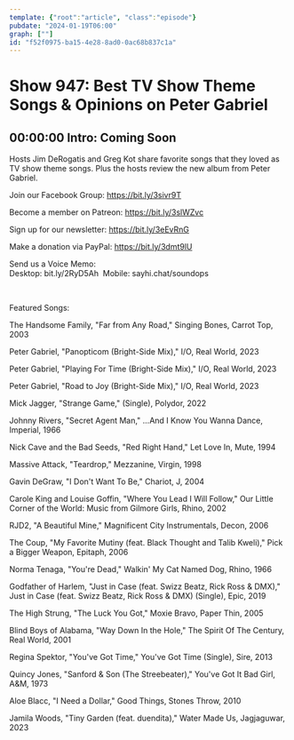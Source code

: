 ```yaml
---
template: {"root":"article", "class":"episode"}
pubdate: "2024-01-19T06:00"
graph: [""]
id: "f52f0975-ba15-4e28-8ad0-0ac68b837c1a"
---
```






# Show 947: Best TV Show Theme Songs & Opinions on Peter Gabriel



## 00:00:00 Intro: Coming Soon

Hosts Jim DeRogatis and Greg Kot share favorite songs that they loved as TV show theme songs. Plus the hosts review the new album from Peter Gabriel.

Join our Facebook Group: https://bit.ly/3sivr9T

Become a member on Patreon: https://bit.ly/3slWZvc

Sign up for our newsletter: https://bit.ly/3eEvRnG

Make a donation via PayPal: https://bit.ly/3dmt9lU

Send us a Voice Memo: Desktop: bit.ly/2RyD5Ah  Mobile: sayhi.chat/soundops

 

Featured Songs:

The Handsome Family, "Far from Any Road," Singing Bones, Carrot Top, 2003

Peter Gabriel, "Panopticom (Bright-Side Mix)," I/O, Real World, 2023

Peter Gabriel, "Playing For Time (Bright-Side Mix)," I/O, Real World, 2023

Peter Gabriel, "Road to Joy (Bright-Side Mix)," I/O, Real World, 2023

Mick Jagger, "Strange Game," (Single), Polydor, 2022

Johnny Rivers, "Secret Agent Man," ...And I Know You Wanna Dance, Imperial, 1966

Nick Cave and the Bad Seeds, "Red Right Hand," Let Love In, Mute, 1994

Massive Attack, "Teardrop," Mezzanine, Virgin, 1998

Gavin DeGraw, "I Don't Want To Be," Chariot, J, 2004

Carole King and Louise Goffin, "Where You Lead I Will Follow," Our Little Corner of the World: Music from Gilmore Girls, Rhino, 2002

RJD2, "A Beautiful Mine," Magnificent City Instrumentals, Decon, 2006

The Coup, "My Favorite Mutiny (feat. Black Thought and Talib Kweli)," Pick a Bigger Weapon, Epitaph, 2006

Norma Tenaga, "You're Dead," Walkin' My Cat Named Dog, Rhino, 1966

Godfather of Harlem, "Just in Case (feat. Swizz Beatz, Rick Ross &amp; DMX)," Just in Case (feat. Swizz Beatz, Rick Ross &amp; DMX) (Single), Epic, 2019

The High Strung, "The Luck You Got," Moxie Bravo, Paper Thin, 2005

Blind Boys of Alabama, "Way Down In the Hole," The Spirit Of The Century, Real World, 2001

Regina Spektor, "You've Got Time," You've Got Time (Single), Sire, 2013

Quincy Jones, "Sanford &amp; Son (The Streebeater)," You've Got It Bad Girl, A&amp;M, 1973

Aloe Blacc, "I Need a Dollar," Good Things, Stones Throw, 2010

Jamila Woods, "Tiny Garden (feat. duendita)," Water Made Us, Jagjaguwar, 2023